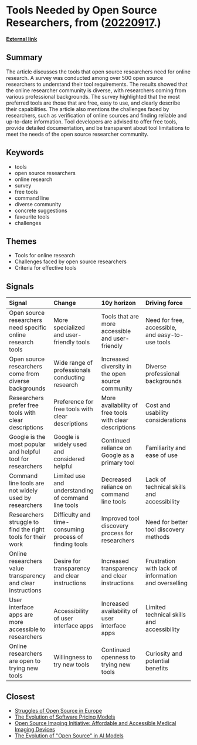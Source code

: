 # __Tools Needed by Open Source Researchers__, from ([20220917](https://kghosh.substack.com/p/20220917).)

__[External link](https://www.bellingcat.com/resources/2022/08/12/these-are-the-tools-open-source-researchers-say-they-need/?utm_source=substack&utm_medium=email)__



## Summary

The article discusses the tools that open source researchers need for online research. A survey was conducted among over 500 open source researchers to understand their tool requirements. The results showed that the online researcher community is diverse, with researchers coming from various professional backgrounds. The survey highlighted that the most preferred tools are those that are free, easy to use, and clearly describe their capabilities. The article also mentions the challenges faced by researchers, such as verification of online sources and finding reliable and up-to-date information. Tool developers are advised to offer free tools, provide detailed documentation, and be transparent about tool limitations to meet the needs of the open source researcher community.

## Keywords

* tools
* open source researchers
* online research
* survey
* free tools
* command line
* diverse community
* concrete suggestions
* favourite tools
* challenges

## Themes

* Tools for online research
* Challenges faced by open source researchers
* Criteria for effective tools

## Signals

| Signal                                                       | Change                                                 | 10y horizon                                             | Driving force                                        |
|:-------------------------------------------------------------|:-------------------------------------------------------|:--------------------------------------------------------|:-----------------------------------------------------|
| Open source researchers need specific online research tools  | More specialized and user-friendly tools               | Tools that are more accessible and user-friendly        | Need for free, accessible, and easy-to-use tools     |
| Open source researchers come from diverse backgrounds        | Wide range of professionals conducting research        | Increased diversity in the open source community        | Diverse professional backgrounds                     |
| Researchers prefer free tools with clear descriptions        | Preference for free tools with clear descriptions      | More availability of free tools with clear descriptions | Cost and usability considerations                    |
| Google is the most popular and helpful tool for researchers  | Google is widely used and considered helpful           | Continued reliance on Google as a primary tool          | Familiarity and ease of use                          |
| Command line tools are not widely used by researchers        | Limited use and understanding of command line tools    | Decreased reliance on command line tools                | Lack of technical skills and accessibility           |
| Researchers struggle to find the right tools for their work  | Difficulty and time-consuming process of finding tools | Improved tool discovery process for researchers         | Need for better tool discovery methods               |
| Online researchers value transparency and clear instructions | Desire for transparency and clear instructions         | Increased transparency and clear instructions           | Frustration with lack of information and overselling |
| User interface apps are more accessible to researchers       | Accessibility of user interface apps                   | Increased availability of user interface apps           | Limited technical skills and accessibility           |
| Online researchers are open to trying new tools              | Willingness to try new tools                           | Continued openness to trying new tools                  | Curiosity and potential benefits                     |

## Closest

* [Struggles of Open Source in Europe](d886a8c1c80456233091ce9a8ba59d31)
* [The Evolution of Software Pricing Models](578c4ca8c38df5eb168308242e9ea711)
* [Open Source Imaging Initiative: Affordable and Accessible Medical Imaging Devices](180db5379fd2e3f464d754d6d2eb27cb)
* [The Evolution of "Open Source" in AI Models](ab65e19023994f8f7774408b7a7cc920)